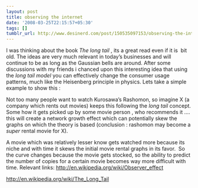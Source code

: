 ```yaml
---
layout: post
title: observing the internet
date: '2008-03-25T22:15:57+05:30'
tags: []
tumblr_url: http://www.desinerd.com/post/150535097153/observing-the-internet
---
```

I was thinking about the book *The long tail* , its a great read even if it is  bit old. The ideas are very much relevant in today’s businesses and will continue to be as long as the Gaussian bells are around. After some discussions with my friends i chanced upon this interesting idea that using the *long tail model* you can effectively change the consumer usage patterns, much like the Heisenberg principle in physics. Lets take a simple example to show this :

Not too many people want to watch Kurosawa’s Rashomon, so imagine X (a company which rents out movies) keeps this following the *long tail* concept. Some how it gets picked up by some movie person , who recommends it …. this will create a network growth effect which can potentially skew the graphs on which the theory is based (conclusion : rashomon may become a *super* rental movie for X).

A movie which was relatively lesser know gets watched more because its niche and with time it skews the initial movie rental graphs in its favor.  So the curve changes because the movie gets stocked, so the ability to predict the number of copies for a certain movie becomes way more difficult with time.
Relevant links:
http://en.wikipedia.org/wiki/Observer_effect

http://en.wikipedia.org/wiki/The_Long_Tail
